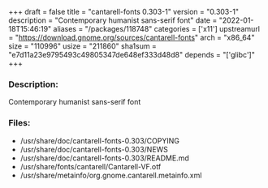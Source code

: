 +++
draft = false
title = "cantarell-fonts 0.303-1"
version = "0.303-1"
description = "Contemporary humanist sans-serif font"
date = "2022-01-18T15:46:19"
aliases = "/packages/118748"
categories = ['x11']
upstreamurl = "https://download.gnome.org/sources/cantarell-fonts"
arch = "x86_64"
size = "110996"
usize = "211860"
sha1sum = "e7d11a23e9795493c49805347de648ef333d48d8"
depends = "['glibc']"
+++
### Description: 
Contemporary humanist sans-serif font

### Files: 
* /usr/share/doc/cantarell-fonts-0.303/COPYING
* /usr/share/doc/cantarell-fonts-0.303/NEWS
* /usr/share/doc/cantarell-fonts-0.303/README.md
* /usr/share/fonts/cantarell/Cantarell-VF.otf
* /usr/share/metainfo/org.gnome.cantarell.metainfo.xml
